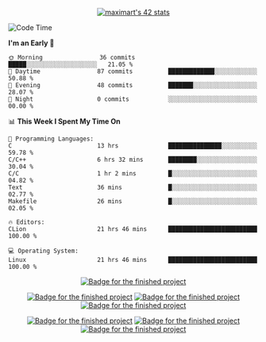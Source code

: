 <p align="center">
<a href="https://github.com/oakoudad/badge42"><img src="https://badge.mediaplus.ma/greenbinary/maximart?1337Badge=off&UM6P=off&42Network=off" alt="maximart's 42 stats" /></a>
</p>

<!--START_SECTION:waka-->
![Code Time](http://img.shields.io/badge/Code%20Time-156%20hrs%202%20mins-blue)

**I'm an Early 🐤** 

```text
🌞 Morning                36 commits          █████░░░░░░░░░░░░░░░░░░░░   21.05 % 
🌆 Daytime                87 commits          █████████████░░░░░░░░░░░░   50.88 % 
🌃 Evening                48 commits          ███████░░░░░░░░░░░░░░░░░░   28.07 % 
🌙 Night                  0 commits           ░░░░░░░░░░░░░░░░░░░░░░░░░   00.00 % 
```


📊 **This Week I Spent My Time On** 

```text
💬 Programming Languages: 
C                        13 hrs              ███████████████░░░░░░░░░░   59.78 % 
C/C++                    6 hrs 32 mins       ████████░░░░░░░░░░░░░░░░░   30.04 % 
C/C                      1 hr 2 mins         █░░░░░░░░░░░░░░░░░░░░░░░░   04.82 % 
Text                     36 mins             █░░░░░░░░░░░░░░░░░░░░░░░░   02.77 % 
Makefile                 26 mins             █░░░░░░░░░░░░░░░░░░░░░░░░   02.05 % 

🔥 Editors: 
CLion                    21 hrs 46 mins      █████████████████████████   100.00 % 

💻 Operating System: 
Linux                    21 hrs 46 mins      █████████████████████████   100.00 % 
```


<!--END_SECTION:waka-->
<p align="center">
<a href="https://github.com/Manomania/libft"><img src="https://raw.githubusercontent.com/ayogun/42-project-badges/refs/heads/main/badges/libftm.png" alt="Badge for the finished project" /></a>
</p>
<p align="center">
<a href="https://github.com/Manomania/ft_printf"><img src="https://raw.githubusercontent.com/ayogun/42-project-badges/refs/heads/main/badges/ft_printfm.png" alt="Badge for the finished project" /></a>
<a href="https://github.com/Manomania/Get_next_line"><img src="https://raw.githubusercontent.com/ayogun/42-project-badges/refs/heads/main/badges/get_next_linem.png" alt="Badge for the finished project" /></a>
<a href="https://github.com/Manomania/Born2beroot"><img src="https://raw.githubusercontent.com/ayogun/42-project-badges/refs/heads/main/badges/born2beroote.png" alt="Badge for the finished project" /></a>
</p>
<p align="center">
<a href="https://github.com/Manomania/minitalk"><img src="https://raw.githubusercontent.com/ayogun/42-project-badges/refs/heads/main/badges/minitalkm.png" alt="Badge for the finished project" /></a>
<a href="https://github.com/Manomania/push_swap"><img src="https://raw.githubusercontent.com/ayogun/42-project-badges/refs/heads/main/badges/push_swapm.png" alt="Badge for the finished project" /></a>
<a href="https://github.com/Manomania/so_long"><img src="https://raw.githubusercontent.com/ayogun/42-project-badges/refs/heads/main/badges/so_longm.png" alt="Badge for the finished project" /></a>
</p>
